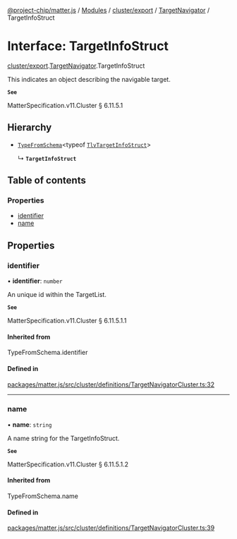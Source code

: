 [@project-chip/matter.js](../README.md) / [Modules](../modules.md) / [cluster/export](../modules/cluster_export.md) / [TargetNavigator](../modules/cluster_export.TargetNavigator.md) / TargetInfoStruct

# Interface: TargetInfoStruct

[cluster/export](../modules/cluster_export.md).[TargetNavigator](../modules/cluster_export.TargetNavigator.md).TargetInfoStruct

This indicates an object describing the navigable target.

**`See`**

MatterSpecification.v11.Cluster § 6.11.5.1

## Hierarchy

- [`TypeFromSchema`](../modules/tlv_export.md#typefromschema)\<typeof [`TlvTargetInfoStruct`](../modules/cluster_export.TargetNavigator.md#tlvtargetinfostruct)\>

  ↳ **`TargetInfoStruct`**

## Table of contents

### Properties

- [identifier](cluster_export.TargetNavigator.TargetInfoStruct.md#identifier)
- [name](cluster_export.TargetNavigator.TargetInfoStruct.md#name)

## Properties

### identifier

• **identifier**: `number`

An unique id within the TargetList.

**`See`**

MatterSpecification.v11.Cluster § 6.11.5.1.1

#### Inherited from

TypeFromSchema.identifier

#### Defined in

[packages/matter.js/src/cluster/definitions/TargetNavigatorCluster.ts:32](https://github.com/project-chip/matter.js/blob/c0d55745d5279e16fdfaa7d2c564daa31e19c627/packages/matter.js/src/cluster/definitions/TargetNavigatorCluster.ts#L32)

___

### name

• **name**: `string`

A name string for the TargetInfoStruct.

**`See`**

MatterSpecification.v11.Cluster § 6.11.5.1.2

#### Inherited from

TypeFromSchema.name

#### Defined in

[packages/matter.js/src/cluster/definitions/TargetNavigatorCluster.ts:39](https://github.com/project-chip/matter.js/blob/c0d55745d5279e16fdfaa7d2c564daa31e19c627/packages/matter.js/src/cluster/definitions/TargetNavigatorCluster.ts#L39)
